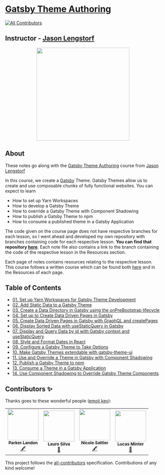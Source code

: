 # [Gatsby Theme Authoring](https://egghead.io/courses/gatsby-theme-authoring)

<!-- ALL-CONTRIBUTORS-BADGE:START - Do not remove or modify this section -->

[![All Contributors](https://img.shields.io/badge/all_contributors-4-orange.svg?style=flat-square)](#contributors-)

<!-- ALL-CONTRIBUTORS-BADGE:END -->

## Instructor - [Jason Lengstorf](https://egghead.io/instructors/jason-lengstorf)

<p align="center"><img src="https://d2eip9sf3oo6c2.cloudfront.net/series/square_covers/000/000/311/full/EGH_GatsbyThemes_Final.png" width="300"/></p>

## About

These notes go along with the [Gatsby Theme Authoring](https://egghead.io/courses/gatsby-theme-authoring) course from [Jason Lengstorf](https://egghead.io/instructors/jason-lengstorf)

In this course, we create a [Gatsby](https://www.gatsbyjs.org/) Theme. Gatsby Themes allow us to create and use composable chunks of fully functional websites. You can expect to learn

- How to set up Yarn Workspaces
- How to develop a Gatsby Theme
- How to override a Gatsby Theme with Component Shadowing
- How to publish a Gatsby Theme to npm
- How to consume a published theme in a Gatsby Application

The code given on the course page does not have respective branches for each lesson, so I went ahead and developed my own repository with branches containing code for each respective lesson. **You can find that repository [here](https://github.com/ParkerGits/authoring-gatsby-themes)**. Each note file also contains a link to the branch containing the code of the respective lesson in the Resources section.

Each page of notes contains resources relating to the respective lesson. This course follows a written course which can be found both [here](https://www.gatsbyjs.org/tutorial/building-a-theme/) and in the Resources of each page.

## Table of Contents

- [01. Set up Yarn Workspaces for Gatsby Theme Development](notes/01-set-up-yarn-workspaces-for-gatsby-theme-development.md)
- [02. Add Static Data to a Gatsby Theme](notes/02-add-static-data-to-a-gatsby-theme.md)
- [03. Create a Data Directory in Gatsby using the onPreBootstrap lifecycle](notes/03-create-a-data-directory-in-gatsby-using-the-on-pre-bootstrap-lifecycle.md)
- [04. Set up to Create Data Driven Pages in Gatsby](notes/04-set-up-to-create-data-driven-pages-in-gatsby.md)
- [05. Create Data Driven Pages in Gatsby with GraphQL and createPages](notes/05-create-data-driven-pages-in-gatsby-with-graph-ql-and-create-pages.md)
- [06. Display Sorted Data with useStaticQuery in Gatsby](notes/06-display-sorted-data-with-use-static-query-in-gatsby.md)
- [07. Display and Query Data by id with Gatsby context and useStaticQuery](notes/07-display-and-query-data-by-id-with-gatsby-context-and-use-static-query.md)
- [08. Style and Format Dates in React](notes/08-style-and-format-dates-in-react.md)
- [09. Configure a Gatsby Theme to Take Options](notes/09-configure-a-gatsby-theme-to-take-options.md)
- [10. Make Gatsby Themes extendable with gatsby-theme-ui](notes/10-make-gatsby-themes-extendable-with-gatsby-theme-ui.md)
- [11. Use and Override a Theme in Gatsby with Component Shadowing](notes/11-use-and-override-a-theme-in-gatsby-with-component-shadowing.md)
- [12. Publish a Gatsby Theme to npm](notes/12-publish-a-gatsby-theme-to-npm.md)
- [13. Consume a Theme in a Gatsby Application](notes/13-consume-a-theme-in-a-gatsby-application.md)
- [14. Use Component Shadowing to Override Gatsby Theme Components](notes/14-use-component-shadowing-to-override-gatsby-theme-components.md)

## Contributors ✨

Thanks goes to these wonderful people ([emoji key](https://allcontributors.org/docs/en/emoji-key)):

<!-- ALL-CONTRIBUTORS-LIST:START - Do not remove or modify this section -->
<!-- prettier-ignore-start -->
<!-- markdownlint-disable -->
<table>
  <tr>
    <td align="center"><a href="https://github.com/ParkerGits"><img src="https://avatars3.githubusercontent.com/u/45955761?v=4" width="100px;" alt=""/><br /><sub><b>Parker Landon</b></sub></a><br /><a href="#content-ParkerGits" title="Content">🖋</a></td>
    <td align="center"><a href="https://laurosilva.com"><img src="https://avatars2.githubusercontent.com/u/57044804?v=4" width="100px;" alt=""/><br /><sub><b>Lauro Silva</b></sub></a><br /><a href="https://github.com/eggheadio-projects/gatsby-theme-authoring-notes/pulls?q=is%3Apr+reviewed-by%3Alaurosilvacom" title="Reviewed Pull Requests">👀</a></td>
    <td align="center"><a href="http://devnikki.com"><img src="https://avatars3.githubusercontent.com/u/24983331?v=4" width="100px;" alt=""/><br /><sub><b>Nicole Sattler</b></sub></a><br /><a href="#content-nikkilr88" title="Content">🖋</a></td>
    <td align="center"><a href="https://github.com/lsminter"><img src="https://avatars1.githubusercontent.com/u/26470581?v=4" width="100px;" alt=""/><br /><sub><b>Lucas Minter</b></sub></a><br /><a href="https://github.com/eggheadio-projects/gatsby-theme-authoring-notes/pulls?q=is%3Apr+reviewed-by%3Alsminter" title="Reviewed Pull Requests">👀</a></td>
  </tr>
</table>

<!-- markdownlint-enable -->
<!-- prettier-ignore-end -->

<!-- ALL-CONTRIBUTORS-LIST:END -->

This project follows the [all-contributors](https://github.com/all-contributors/all-contributors) specification. Contributions of any kind welcome!
